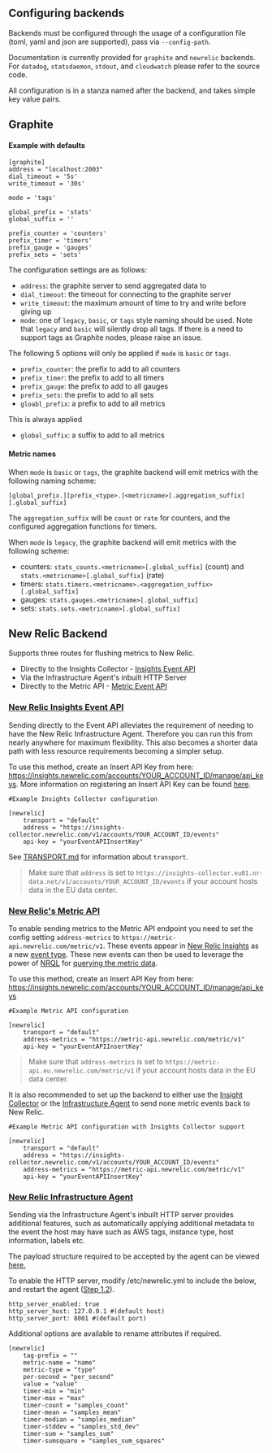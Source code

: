 Configuring backends
--------------------
Backends must be configured through the usage of a configuration file (toml, yaml and json are supported), pass via
`--config-path`.

Documentation is currently provided for `graphite` and `newrelic` backends.  For `datadog`, `statsdaemon`, `stdout`,
and `cloudwatch` please refer to the source code.

All configuration is in a stanza named after the backend, and takes simple key value pairs.

Graphite
--------
#### Example with defaults
```
[graphite]
address = "localhost:2003"
dial_timeout = '5s'
write_timeout = '30s'

mode = 'tags'

global_prefix = 'stats'
global_suffix = ''

prefix_counter = 'counters'
prefix_timer = 'timers'
prefix_gauge = 'gauges'
prefix_sets = 'sets'

```

The configuration settings are as follows:
- `address`: the graphite server to send aggregated data to
- `dial_timeout`: the timeout for connecting to the graphite server
- `write_timeout`: the maximum amount of time to try and write before giving up
- `mode`: one of `legacy`, `basic`, or `tags` style naming should be used.  Note that `legacy` and `basic` will
  silently drop all tags.  If there is a need to support tags as Graphite nodes, please raise an issue.

The following 5 options will only be applied if `mode` is `basic` or `tags`.
- `prefix_counter`: the prefix to add to all counters
- `prefix_timer`: the prefix to add to all timers
- `prefix_gauge`: the prefix to add to all gauges
- `prefix_sets`: the prefix to add to all sets
- `gloabl_prefix`: a prefix to add to all metrics

This is always applied
- `global_suffix`: a suffix to add to all metrics

#### Metric names
When `mode` is `basic` or `tags`, the graphite backend will emit metrics with the following naming scheme:

`[global_prefix.][prefix_<type>.]<metricname>[.aggregation_suffix][.global_suffix]`

The `aggregation_suffix` will be `count` or `rate` for counters, and the configured aggregation functions for timers.

When `mode` is `legacy`, the graphite backend will emit metrics with the following scheme:

- counters: `stats_counts.<metricname>[.global_suffix]` (count) and `stats.<metricname>[.global_suffix]` (rate)
- timers: `stats.timers.<metricname>.<aggregation_suffix>[.global_suffix]`
- gauges: `stats.gauges.<metricname>[.global_suffix]`
- sets: `stats.sets.<metricname>[.global_suffix]`


New Relic Backend
-----------------
Supports three routes for flushing metrics to New Relic.
- Directly to the Insights Collector - [Insights Event API](https://docs.newrelic.com/docs/insights/insights-data-sources/custom-data/send-custom-events-event-api)
- Via the Infrastructure Agent's inbuilt HTTP Server
- Directly to the Metric API - [Metric Event API](https://docs.newrelic.com/docs/data-ingest-apis/get-data-new-relic/metric-api/introduction-metric-api)

### [New Relic Insights Event API](https://docs.newrelic.com/docs/insights/insights-data-sources/custom-data/send-custom-events-event-api)
Sending directly to the Event API alleviates the requirement of needing to have the New Relic Infrastructure Agent.
Therefore you can run this from nearly anywhere for maximum flexibility. This also becomes a shorter data path with less
resource requirements becoming a simpler setup.

To use this method, create an Insert API Key from here: https://insights.newrelic.com/accounts/YOUR_ACCOUNT_ID/manage/api_keys.
More information on registering an Insert API Key can be found [here](https://docs.newrelic.com/docs/insights/insights-data-sources/custom-data/introduction-event-api#register).

```
#Example Insights Collector configuration

[newrelic]
    transport = "default"
    address = "https://insights-collector.newrelic.com/v1/accounts/YOUR_ACCOUNT_ID/events"
    api-key = "yourEventAPIInsertKey"
```

See [TRANSPORT.md](TRANSPORT.md) for information about `transport`.

> Make sure that `address` is set to `https://insights-collector.eu01.nr-data.net/v1/accounts/YOUR_ACCOUNT_ID/events` if your account hosts data in the EU data center.

### [New Relic's Metric API](https://docs.newrelic.com/docs/data-ingest-apis/get-data-new-relic/metric-api/introduction-metric-api)
To enable sending metrics to the Metric API endpoint you need to set the config setting `address-metrics` to
`https://metric-api.newrelic.com/metric/v1`. These events appear in [New Relic Insights](https://docs.newrelic.com/docs/insights/use-insights-ui/getting-started/introduction-new-relic-insights)
as a new [event type](https://docs.newrelic.com/docs/insights/new-relic-insights/understanding-insights/new-relic-insights#event-type).
These new events can then be used to leverage the power of [NRQL](https://docs.newrelic.com/docs/query-data/nrql-new-relic-query-language/getting-started/introduction-nrql)
for [querying the metric data](https://docs.newrelic.com/docs/data-ingest-apis/get-data-new-relic/metric-api/introduction-metric-api#view-and-query).

To use this method, create an Insert API Key from here: https://insights.newrelic.com/accounts/YOUR_ACCOUNT_ID/manage/api_keys

```
#Example Metric API configuration

[newrelic]
    transport = "default"
    address-metrics = "https://metric-api.newrelic.com/metric/v1"
    api-key = "yourEventAPIInsertKey"
```

> Make sure that `address-metrics` is set to `https://metric-api.eu.newrelic.com/metric/v1` if your account hosts data in the EU data center.

It is also recommended to set up the backend to either use the [Insight Collector](#new-relic-insights-event-api) or the
[Infrastructure Agent](#new-relic-infrastructure-agent) to send none metric events back to New Relic.

```
#Example Metric API configuration with Insights Collector support

[newrelic]
    transport = "default"
    address = "https://insights-collector.newrelic.com/v1/accounts/YOUR_ACCOUNT_ID/events"
    address-metrics = "https://metric-api.newrelic.com/metric/v1"
    api-key = "yourEventAPIInsertKey"
```


### [New Relic Infrastructure Agent](https://newrelic.com/products/infrastructure)
Sending via the Infrastructure Agent's inbuilt HTTP server provides additional features, such as automatically applying
additional metadata to the event the host may have such as AWS tags, instance type, host information, labels etc.

The payload structure required to be accepted by the agent can be viewed [here.](https://github.com/newrelic/infra-integrations-sdk/blob/master/docs/v2tov3.md#v2-json-full-sample)

To enable the HTTP server, modify /etc/newrelic.yml to include the below, and restart the agent ([Step 1.2](https://docs.newrelic.com/docs/integrations/host-integrations/host-integrations-list/statsd-monitoring-integration#install)).
```
http_server_enabled: true
http_server_host: 127.0.0.1 #(default host)
http_server_port: 8001 #(default port)
```

Additional options are available to rename attributes if required.
```
[newrelic]
	tag-prefix = ""
	metric-name = "name"
	metric-type = "type"
	per-second = "per_second"
	value = "value"
	timer-min = "min"
	timer-max = "max"
	timer-count = "samples_count"
	timer-mean = "samples_mean"
	timer-median = "samples_median"
	timer-stddev = "samples_std_dev"
	timer-sum = "samples_sum"
	timer-sumsquare = "samples_sum_squares"
```

